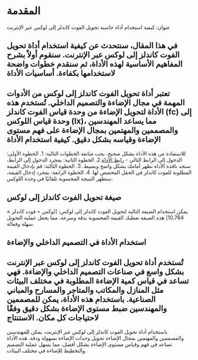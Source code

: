 المقدمة
=======

عنوان: كيفية استخدام أداة حاسبة تحويل الفوت كاندلز إلى لوكس عبر الإنترنت

في هذا المقال، سنتحدث عن كيفية استخدام أداة تحويل الفوت كاندلز إلى لوكس عبر الإنترنت. سنقوم أولاً بشرح المفاهيم الأساسية لهذه الأداة، ثم سنقدم خطوات واضحة لاستخدامها بكفاءة. أساسيات الأداة
--------------

تعتبر أداة تحويل الفوت كاندلز إلى لوكس من الأدوات المهمة في مجال الإضاءة والتصميم الداخلي. تُستخدم هذه الأداة لتحويل الإضاءة من وحدة قياس الفوت كاندلز (fc) إلى وحدة قياس اللوكس (lx)، مما يساعد المهندسين والمصممين والمهتمين بمجال الإضاءة على فهم مستوى الإضاءة وقياسه بشكل دقيق. كيفية استخدام الأداة
--------------------

للاستفادة من هذه الأداة بشكل صحيح، يجب متابعة الخطوات التالية: 1. الخطوة الأولى: الدخول إلى الرابط التالي - [رابط الأداة](https://www.onlinecalculatorsfree.com/ar/tools/footcandles-to-lux-calculator.html)
2. الخطوة الثانية: بمجرد الدخول إلى الرابط، ستجد نافذة الأداة تظهر أمامك بشكل واضح وبسيط.
3. الخطوة الثالثة: قم بإدخال القيمة المطلوبة للفوت كاندلز في الحقل المخصص لها.
4. الخطوة الرابعة: بمجرد إدخال القيمة، ستظهر النتيجة المحسوبة تلقائيًا في وحدة اللوكس.

صيغة تحويل الفوت كاندلز إلى لوكس
--------------------------------

يمكن استخدام الصيغة التالية لتحويل الفوت كاندلز إلى لوكس: \[لوكس = فوت كاندلز × 10.764\] هذه الصيغة تعطيك القيمة المحسوبة بدقة وسرعة، مما يجعل عملية التحويل سهلة وفعالة.

استخدام الأداة في التصميم الداخلي والإضاءة
------------------------------------------

تُستخدم أداة تحويل الفوت كاندلز إلى لوكس عبر الإنترنت بشكل واسع في صناعات التصميم الداخلي والإضاءة. فهي تساعد في قياس كمية الإضاءة المطلوبة في مختلف البيئات مثل المنازل والمكاتب والمتاجر والمسارح والمباني الصناعية. باستخدام هذه الأداة، يمكن للمصممين والمهندسين ضبط مستوى الإضاءة بشكل دقيق وفقًا لاحتياجات كل مكان. الاستنتاج
---------

باستخدام أداة تحويل الفوت كاندلز إلى لوكس عبر الإنترنت، يمكن للمهندسين والمصممين والمهتمين بمجال الإضاءة تحويل وحدات الإضاءة بسهولة ودقة. هذه الأداة تساعد في فهم وقياس مستوى الإضاءة بشكل أفضل، مما يسهل عملية التصميم والتخطيط للإضاءة في مختلف البيئات. 